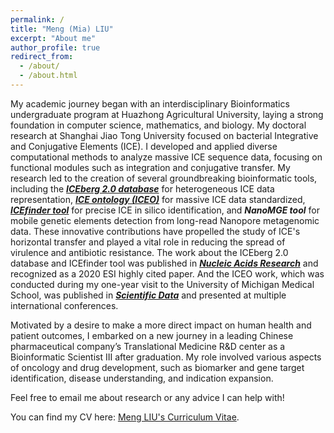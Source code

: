 ```yaml
---
permalink: /
title: "Meng (Mia) LIU"
excerpt: "About me"
author_profile: true
redirect_from: 
  - /about/
  - /about.html
---
```


My academic journey began with an interdisciplinary Bioinformatics undergraduate program at Huazhong Agricultural University, laying a strong foundation in computer science, mathematics, and biology. My doctoral research at Shanghai Jiao Tong University focused on bacterial Integrative and Conjugative Elements (ICE). I developed and applied diverse computational methods to analyze massive ICE sequence data, focusing on functional modules such as integration and conjugative transfer. My research led to the creation of several groundbreaking bioinformatic tools, including the [***ICEberg 2.0 database***](https://bioinfo-mml.sjtu.edu.cn/ICEberg2/index.php) for heterogeneous ICE data representation, [***ICE ontology (ICEO)***](http://obofoundry.org/ontology/iceo.html) for massive ICE data standardized, [***ICEfinder tool***](https://bioinfo-mml.sjtu.edu.cn/ICEfinder/ICEfinder.html) for precise ICE in silico identification, and ***NanoMGE tool*** for mobile genetic elements detection from long-read Nanopore metagenomic data. These innovative contributions have propelled the study of ICE's horizontal transfer and played a vital role in reducing the spread of virulence and antibiotic resistance. The work about the ICEberg 2.0 database and ICEfinder tool was published in [***Nucleic Acids Research***](https://academic.oup.com/nar/article/47/D1/D660/5165266) and recognized as a 2020 ESI highly cited paper. And the ICEO work, which was conducted during my one-year visit to the University of Michigan Medical School, was published in [***Scientific Data***](https://www.nature.com/articles/s41597-021-01112-5) and presented at multiple international conferences.

Motivated by a desire to make a more direct impact on human health and patient outcomes, I embarked on a new journey in a leading Chinese pharmaceutical company’s Translational Medicine R&D center as a Bioinformatic Scientist III after graduation. My role involved various aspects of oncology and drug development, such as biomarker and gene target identification, disease understanding, and indication expansion. 

Feel free to email me about research or any advice I can help with!

You can find my CV here: [Meng LIU's Curriculum Vitae](../assets/Curriculum_Vitae.pdf).

<!--\[Email\](mailto:XX@stu.pku.edu.cn) / \[Github\](https://github.com/QiuDi233) / \[Wechat\](../images/wechat.jpg) / \[CSDN\](https://blog.csdn.net/qd1813100174?spm=1000.2115.3001.5343)-->


